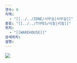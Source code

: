 ```yaml
---
갯수: 6
지역:
  - "[[../../ZONE/사무실|사무실]]"
종류: "[[../../TYPES/리필|리필]]"
위치:
  - "[[WAREHOUSE]]"
상세위치: 
설명:
---
```


![](http://192.168.50.22/devices/250510_IMG_0003.jpg)
